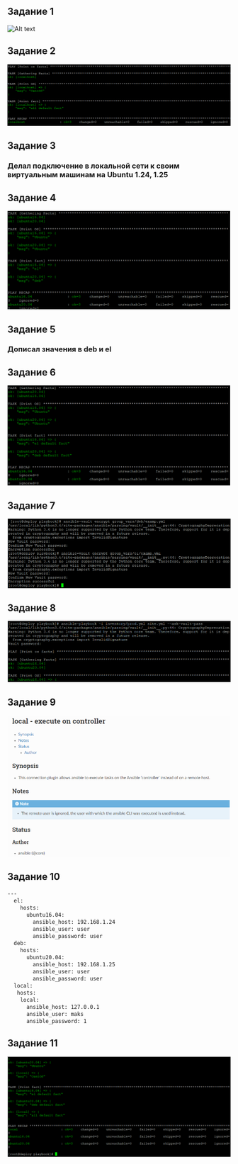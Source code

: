 ## Задание 1

![Alt text](https://github.com/maks1001281/devops-netology/tree/main/Home_work/8.1/1.PNG?raw=true "Optional Title")

## Задание 2

![Alt text](https://github.com/maks1001281/devops-netology/blob/main/Home_work/8.1/2.PNG?raw=true "Optional Title")

## Задание 3

### Делал подключение в локальной сети к своим виртуальным машинам на Ubuntu 1.24, 1.25

## Задание 4

![Alt text](https://github.com/maks1001281/devops-netology/blob/main/Home_work/8.1/4.PNG?raw=true "Optional Title")

## Задание 5

### Дописал значения в deb и el

## Задание 6

![Alt text](https://github.com/maks1001281/devops-netology/blob/main/Home_work/8.1/5.PNG?raw=true "Optional Title")

## Задание 7

![Alt text](https://github.com/maks1001281/devops-netology/blob/main/Home_work/8.1/7.PNG?raw=true "Optional Title")

## Задание 8

![Alt text](https://github.com/maks1001281/devops-netology/blob/main/Home_work/8.1/8.PNG?raw=true "Optional Title")

## Задание 9

![Alt text](https://github.com/maks1001281/devops-netology/blob/main/Home_work/8.1/9.PNG?raw=true "Optional Title")

## Задание 10

```
---
  el:
    hosts:
      ubuntu16.04:
        ansible_host: 192.168.1.24
        ansible_user: user
        ansible_password: user
  deb:
    hosts:
      ubuntu20.04:
        ansible_host: 192.168.1.25
        ansible_user: user
        ansible_password: user
  local:
   hosts:
    local:
      ansible_host: 127.0.0.1
      ansible_user: maks
      ansible_password: 1
```
## Задание 11

![Alt text](https://github.com/maks1001281/devops-netology/blob/main/Home_work/8.1/10.PNG?raw=true "Optional Title")

